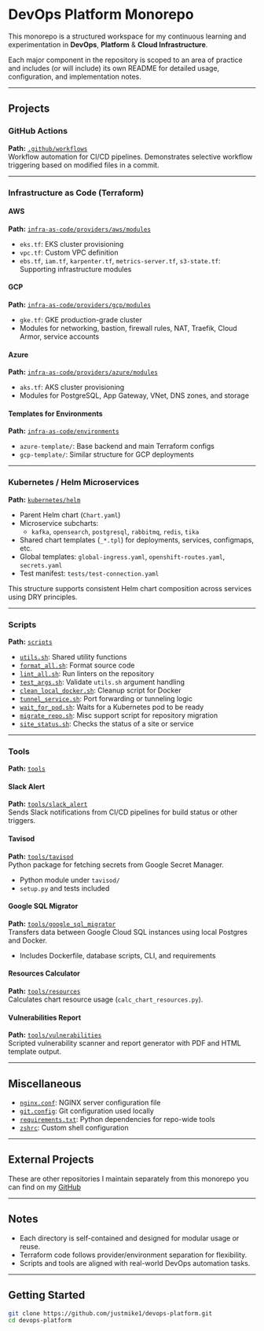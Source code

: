 # DevOps Platform Monorepo

This monorepo is a structured workspace for my continuous learning and experimentation in **DevOps**, **Platform** & **Cloud Infrastructure**.

Each major component in the repository is scoped to an area of practice and includes (or will include) its own README for detailed usage, configuration, and implementation notes.

---

## Projects

### GitHub Actions

**Path:** [`.github/workflows`](./.github/workflows/)  
Workflow automation for CI/CD pipelines. Demonstrates selective workflow triggering based on modified files in a commit.

---

### Infrastructure as Code (Terraform)

#### AWS

**Path:** [`infra-as-code/providers/aws/modules`](./infra-as-code/providers/aws/modules)

- `eks.tf`: EKS cluster provisioning
- `vpc.tf`: Custom VPC definition
- `ebs.tf`, `iam.tf`, `karpenter.tf`, `metrics-server.tf`, `s3-state.tf`: Supporting infrastructure modules

#### GCP

**Path:** [`infra-as-code/providers/gcp/modules`](./infra-as-code/providers/gcp/modules)

- `gke.tf`: GKE production-grade cluster
- Modules for networking, bastion, firewall rules, NAT, Traefik, Cloud Armor, service accounts

#### Azure

**Path:** [`infra-as-code/providers/azure/modules`](./infra-as-code/providers/azure/modules)

- `aks.tf`: AKS cluster provisioning
- Modules for PostgreSQL, App Gateway, VNet, DNS zones, and storage

#### Templates for Environments

**Path:** [`infra-as-code/environments`](./infra-as-code/environments)

- `azure-template/`: Base backend and main Terraform configs
- `gcp-template/`: Similar structure for GCP deployments

---

### Kubernetes / Helm Microservices

**Path:** [`kubernetes/helm`](./kubernetes/helm)

- Parent Helm chart (`Chart.yaml`)
- Microservice subcharts:
    - `kafka`, `opensearch`, `postgresql`, `rabbitmq`, `redis`, `tika`
- Shared chart templates (`_*.tpl`) for deployments, services, configmaps, etc.
- Global templates: `global-ingress.yaml`, `openshift-routes.yaml`, `secrets.yaml`
- Test manifest: `tests/test-connection.yaml`

This structure supports consistent Helm chart composition across services using DRY principles.

---

### Scripts

**Path:** [`scripts`](./scripts)

- [`utils.sh`](./scripts/utils.sh): Shared utility functions
- [`format_all.sh`](./scripts/format_all.sh): Format source code
- [`lint_all.sh`](./scripts/lint_all.sh): Run linters on the repository
- [`test_args.sh`](./scripts/test_args.sh): Validate `utils.sh` argument handling
- [`clean_local_docker.sh`](./scripts/clean_local_docker.sh): Cleanup script for Docker
- [`tunnel_service.sh`](./scripts/tunnel_service.sh): Port forwarding or tunneling logic
- [`wait_for_pod.sh`](./scripts/wait_for_pod.sh): Waits for a Kubernetes pod to be ready
- [`migrate_repo.sh`](./scripts/migrate_repo.sh): Misc support script for repository migration
- [`site_status.sh`](./scripts/site_status.sh): Checks the status of a site or service

---

### Tools

**Path:** [`tools`](./tools)

#### Slack Alert

**Path:** [`tools/slack_alert`](./tools/slack_alert)  
Sends Slack notifications from CI/CD pipelines for build status or other triggers.

#### Tavisod

**Path:** [`tools/tavisod`](./tools/tavisod)  
Python package for fetching secrets from Google Secret Manager.

- Python module under `tavisod/`
- `setup.py` and tests included

#### Google SQL Migrator

**Path:** [`tools/google_sql_migrator`](./tools/google_sql_migrator)  
Transfers data between Google Cloud SQL instances using local Postgres and Docker.

- Includes Dockerfile, database scripts, CLI, and requirements

#### Resources Calculator

**Path:** [`tools/resources`](./tools/resources)  
Calculates chart resource usage (`calc_chart_resources.py`).

#### Vulnerabilities Report

**Path:** [`tools/vulnerabilities`](./tools/vulnerabilities)  
Scripted vulnerability scanner and report generator with PDF and HTML template output.

---

## Miscellaneous

- [`nginx.conf`](./nginx.conf): NGINX server configuration file
- [`git.config`](./git.config): Git configuration used locally
- [`requirements.txt`](./requirements.txt): Python dependencies for repo-wide tools
- [`zshrc`](./zshrc): Custom shell configuration

---

## External Projects

These are other repositories I maintain separately from this monorepo you can find on my [GitHub](https://github.com/justmike1)

---

## Notes

- Each directory is self-contained and designed for modular usage or reuse.
- Terraform code follows provider/environment separation for flexibility.
- Scripts and tools are aligned with real-world DevOps automation tasks.

---

## Getting Started

```bash
git clone https://github.com/justmike1/devops-platform.git
cd devops-platform
```

